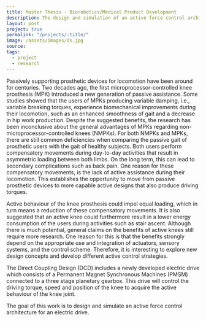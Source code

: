 ```yaml
---
title: Master Thesis - Biorobotics/Medical Product Development
description: The design and simulation of an active force control architecture for an electric drive
layout: post
project: true
permalink: "/projects/:title/"
image: /assets/images/ds.jpg
source: 
tags:
  - project
  - research
---
```


Passively supporting prosthetic devices for locomotion have been around for centuries. Two decades ago, the first microprocessor-controlled knee prosthesis (MPK) introduced a new generation of passive assistance. Some studies showed that the users of MPKs producing variable damping, i.e.,
variable breaking torques, experience biomechanical improvements during their locomotion, such as an enhanced smoothness of gait and a decrease in hip work production. Despite the suggested benefits, the research has been inconclusive about the general advantages of MPKs regarding non-microprocessor-controlled knees (NMPKs).  For both NMPKs and MPKs, there are still common deficiencies when comparing the passive gait of prosthetic users with the gait of healthy subjects. Both users perform compensatory movements during day-to-day activities that result in asymmetric loading between both limbs. On the long term, this can lead to secondary complications such as back pain. One reason for these compensatory movements, is the lack of active assistance during their locomotion. This establishes the opportunity to move from passive prosthetic devices to more capable active designs that also produce driving torques.

Active behaviour of the knee prosthesis could impel equal loading, which in turn means a reduction of these compensatory movements.  It is also suggested that an active knee could furthermore result in a lower energy consumption of the users during activities such as stair ascent.  Although
there is much potential, general claims on the benefits of active knees still require more research.  One reason for this is that the benefits strongly depend on the appropriate use and integration of actuators, sensory systems, and the control scheme.  Therefore, it is interesting to explore new design concepts and develop different active control strategies.

The Direct Coupling Design (DCD) includes a newly developed electric drive which consists of a Permanent Magnet Synchronous Machines (PMSM) connected to a three stage planetary gearbox. This drive will control the driving torque, speed and position of the knee to acquire the active behaviour of the knee joint.

The goal of this work is to design and simulate an active force control architecture for an electric drive.
